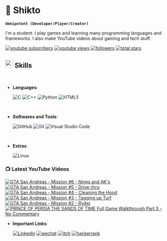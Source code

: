# 🦸 Shikto

**`Omnipotent (Developer/Player/Creator)`**

I'm a student. I play games and learning many programming languages and frameworks. I also make YouTube videos about gaming and tech stuff.

<p align="left">
      <a href="https://www.youtube.com/channel/UCrg4r8BKqYYRjEq-fpxlYsA?sub_confirmation=1">
         <img alt="youtube subscribers" title="Subscribe to my YouTube channel" src="https://custom-icon-badges.demolab.com/youtube/channel/subscribers/UCrg4r8BKqYYRjEq-fpxlYsA?color=%23E05D44&label=SUBSCRIBE&logo=video&logoColor=white&style=for-the-badge&labelColor=CE4630"/></a> 
      <a href="https://www.youtube.com/UCrg4r8BKqYYRjEq-fpxlYsA">
         <img alt="youtube views" title="YouTube views" src="https://custom-icon-badges.demolab.com/youtube/channel/views/UCrg4r8BKqYYRjEq-fpxlYsA?color=%23E1AD0E&logo=eye&logoColor=white&style=for-the-badge&labelColor=C79600"/></a> 
      <a href="https://github.com/sh1kto?tab=followers">
         <img alt="followers" title="Follow me on Github" src="https://custom-icon-badges.demolab.com/github/followers/sh1kto?color=236ad3&labelColor=1155ba&style=for-the-badge&logo=person-add&label=Follow&logoColor=white"/></a>
      <a href="https://github.com/sh1kto?tab=repositories&sort=stargazers">
         <img alt="total stars" title="Total stars on GitHub" src="https://custom-icon-badges.demolab.com/github/stars/sh1kto?color=55960c&style=for-the-badge&labelColor=488207&logo=star"/></a>
   </p>


## <img src="https://media2.giphy.com/media/QssGEmpkyEOhBCb7e1/giphy.gif?cid=ecf05e47a0n3gi1bfqntqmob8g9aid1oyj2wr3ds3mg700bl&rid=giphy.gif" width ="25"><b> Skills</b>
<br>

<p align="center">

- **Languages**:

    ![C](https://img.shields.io/badge/c-%2300599C.svg?style=for-the-badge&logo=c&logoColor=white)
    ![C++](https://img.shields.io/badge/c++-%2300599C.svg?style=for-the-badge&logo=c%2B%2B&logoColor=white)
    ![Python](https://img.shields.io/badge/python-3670A0?style=for-the-badge&logo=python&logoColor=ffdd54)
    ![HTML5](https://img.shields.io/badge/HTML5%20-%23E34F26.svg?style=for-the-badge&logo=html5&logoColor=white)
    

<br>   
    
- **Softwares and Tools**:

    ![GitHub](https://img.shields.io/badge/github-%23121011.svg?style=for-the-badge&logo=github&logoColor=white)
    ![Git](https://img.shields.io/badge/git-%23F05033.svg?style=for-the-badge&logo=git&logoColor=white)
    ![Visual Studio Code](https://img.shields.io/badge/Visual%20Studio%20Code-0078d7.svg?style=for-the-badge&logo=visual-studio-code&logoColor=white)

<br>

- **Extras**:

    ![Linux](https://img.shields.io/badge/Linux-FCC624?style=for-the-badge&logo=linux&logoColor=black)

</p>

### 📺 Latest YouTube Videos

<!-- BEGIN YOUTUBE-CARDS -->
[![GTA San Andreas - Mission #6 - Nines and AK's](https://ytcards.demolab.com/?id=qk0oWLJXUmQ&title=GTA+San+Andreas+-+Mission+%236+-+Nines+and+AK%27s&lang=en&timestamp=1713558801&background_color=%230d1117&title_color=%23ffffff&stats_color=%23dedede&max_title_lines=1&width=250&border_radius=5 "GTA San Andreas - Mission #6 - Nines and AK's")](https://www.youtube.com/watch?v=qk0oWLJXUmQ)
[![GTA San Andreas - Mission #5 - Drive-thru](https://ytcards.demolab.com/?id=kgNVNFRiVIQ&title=GTA+San+Andreas+-+Mission+%235+-+Drive-thru&lang=en&timestamp=1713558382&background_color=%230d1117&title_color=%23ffffff&stats_color=%23dedede&max_title_lines=1&width=250&border_radius=5 "GTA San Andreas - Mission #5 - Drive-thru")](https://www.youtube.com/watch?v=kgNVNFRiVIQ)
[![GTA San Andreas - Mission #4 - Cleaning the Hood](https://ytcards.demolab.com/?id=C0YftBVbLpc&title=GTA+San+Andreas+-+Mission+%234+-+Cleaning+the+Hood&lang=en&timestamp=1712610369&background_color=%230d1117&title_color=%23ffffff&stats_color=%23dedede&max_title_lines=1&width=250&border_radius=5 "GTA San Andreas - Mission #4 - Cleaning the Hood")](https://www.youtube.com/watch?v=C0YftBVbLpc)
[![GTA San Andreas - Mission #3 - Tagging up Turf](https://ytcards.demolab.com/?id=NB3QOVZ8fnI&title=GTA+San+Andreas+-+Mission+%233+-+Tagging+up+Turf&lang=en&timestamp=1712609763&background_color=%230d1117&title_color=%23ffffff&stats_color=%23dedede&max_title_lines=1&width=250&border_radius=5 "GTA San Andreas - Mission #3 - Tagging up Turf")](https://www.youtube.com/watch?v=NB3QOVZ8fnI)
[![GTA San Andreas - Mission #2 - Ryder](https://ytcards.demolab.com/?id=XK8f-LFk2mc&title=GTA+San+Andreas+-+Mission+%232+-+Ryder&lang=en&timestamp=1712601216&background_color=%230d1117&title_color=%23ffffff&stats_color=%23dedede&max_title_lines=1&width=250&border_radius=5 "GTA San Andreas - Mission #2 - Ryder")](https://www.youtube.com/watch?v=XK8f-LFk2mc)
[![PRINCE OF PERSIA THE SANDS OF TIME Full Game Walkthrough Part 3 - No Commentary](https://ytcards.demolab.com/?id=H_TrWgiEqKQ&title=PRINCE+OF+PERSIA+THE+SANDS+OF+TIME+Full+Game+Walkthrough+Part+3+-+No+Commentary&lang=en&timestamp=1712512128&background_color=%230d1117&title_color=%23ffffff&stats_color=%23dedede&max_title_lines=1&width=250&border_radius=5 "PRINCE OF PERSIA THE SANDS OF TIME Full Game Walkthrough Part 3 - No Commentary")](https://www.youtube.com/watch?v=H_TrWgiEqKQ)
<!-- END YOUTUBE-CARDS -->

- **Important Links**:

     <a href="https://www.linkedin.com/in/shikto/">
         <img alt="Linkedin" title="Linkedin Profile" src="https://img.shields.io/badge/linkedin-%230077B5.svg?style=for-the-badge&logo=linkedin&logoColor=white"/></a>
         <a href="weixin://dl/chat?sh1kto">
         <img alt="wechat" title="Messege me on wechat" src="https://img.shields.io/badge/WeChat-07C160?style=for-the-badge&logo=wechat&logoColor=white"/></a>
         <a href="https://sh1kto.itch.io">
         <img alt="itch" title="My Games" src="https://img.shields.io/badge/Itch-%23FF0B34.svg?style=for-the-badge&logo=Itch.io&logoColor=white"/></a>
         <a href="https://www.hackerrank.com/shikto">
         <img alt="hackerrank" title="HackerRank Profile" src="https://img.shields.io/badge/-Hackerrank-2EC866?style=for-the-badge&logo=HackerRank&logoColor=white"/></a>

